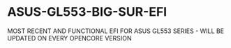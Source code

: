 # ASUS-GL553-BIG-SUR-EFI
MOST RECENT AND FUNCTIONAL EFI FOR ASUS GL553 SERIES - WILL BE UPDATED ON EVERY OPENCORE VERSION
